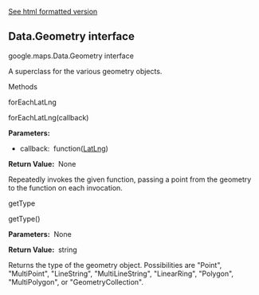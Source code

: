 [See html formatted version](https://huasofoundries.github.io/google-maps-documentation/Data.Geometry.html)


Data.Geometry interface
-----------------------

google.maps.Data.Geometry interface

A superclass for the various geometry objects.

Methods

forEachLatLng

forEachLatLng(callback)

**Parameters:** 

*   callback:  function([LatLng](https://github.com/amenadiel/google-maps-documentation/blob/master/docs/LatLng.md))

**Return Value:**  None

Repeatedly invokes the given function, passing a point from the geometry to the function on each invocation.

getType

getType()

**Parameters:**  None

**Return Value:**  string

Returns the type of the geometry object. Possibilities are "Point", "MultiPoint", "LineString", "MultiLineString", "LinearRing", "Polygon", "MultiPolygon", or "GeometryCollection".